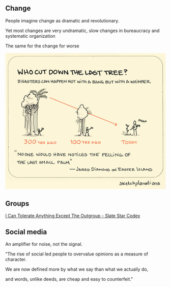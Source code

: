 ---
---

## Change

People imagine change as dramatic and revolutionary.

Yet most changes are very undramatic, slow changes in bureaucracy and systematic organization

The same for the change for worse 

![](/assets/static/img/slow-change-unnoticed.jpeg)


## Groups 

[I Can Tolerate Anything Except The Outgroup - Slate Star Codex](https://slatestarcodex.com/2014/09/30/i-can-tolerate-anything-except-the-outgroup/)

## Social media

An amplifier for noise, not the signal.

"The rise of social led people to overvalue opinions as a measure of character. 

We are now defined more by what we say than what we actually do, 

and words, unlike deeds, are cheap and easy to counterfeit."